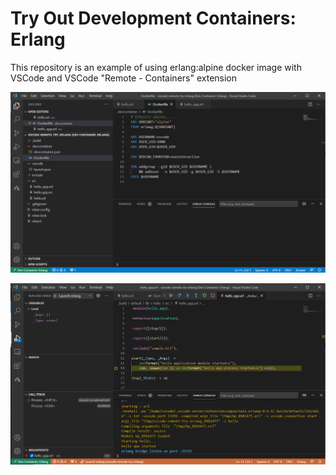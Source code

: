 # Try Out Development Containers: Erlang

This repository is an example of using erlang:alpine docker image with VSCode and VSCode "Remote - Containers" extension

![vscode](documentation/VSCodeInErlangContainer.png)

![vscode](documentation/VSCodeInErlangContainerDebug.png)
